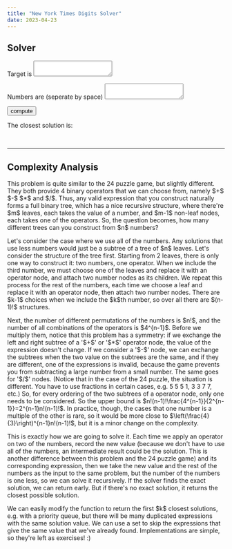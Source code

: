 ```yaml
---
title: "New York Times Digits Solver"
date: 2023-04-23
---
```

<html>
<title>New York Times Digits Solver</title>
<script>
MathJax = {
  tex: {
    inlineMath: [ ['$','$'],['\\(','\\)'] ],
    displayMath: [ ['$$','$$'], ['\\[','\\]'] ],
    processEscapes: true,      
    processEnvironments: true, 
    processRefs: true       
  },
  options: {
   ignoreHtmlClass: 'tex2jax_ignore|editor-rich-text'
  }
};
</script>
<script id="MathJax-script" async
  src="https://cdn.jsdelivr.net/npm/mathjax@3/es5/tex-chtml.js">
</script>
<body>
<h2>
Solver
</h2>
<p>
Target is <textarea id="target"></textarea><span id='mess1'></span></p>
<p>
Numbers are (seperate by space) <textarea id="nums"></textarea> <span id='mess2'></span>
<span id='warn' style='display:None'>There are more than 6 numbers. Procceed anyway? <button id='proceed' onclick="compute()">Yes</button></span>
</p>
<p>
<button id="start_btn" onclick="init()">compute</button>
</p>
<p>
The closest solution is:
</p>
<p>
<span id="solution">
  <br/>
</span>
</p>
<hr>
<h2>
Complexity Analysis
</h2>
<p>
This problem is quite similar to the 24 puzzle game, but slightly different. They both provide 4 binary operators that we can choose from, namely $+$ $-$ $*$ and $/$. Thus, any valid expression that you construct naturally forms a full binary tree, which has a nice recursive structure, where there're $m$ leaves, each takes the value of a number, and $m-1$ non-leaf nodes, each takes one of the operators. So, the question becomes, how many different trees can you construct from $n$ numbers?
</p>
<p>
Let's consider the case where we use all of the numbers. Any solutions that use less numbers would just be a subtree of a tree of $n$ leaves. Let's consider the structure of the tree first. Starting from 2 leaves, there is only one way to construct it: two numbers, one operator. When we include the third number, we must choose one of the leaves and replace it with an operator node, and attach two number nodes as its children. We repeat this process for the rest of the numbers, each time we choose a leaf and replace it with an operator node, then attach two number nodes. There are $k-1$ choices when we include the $k$th number, so over all there are $(n-1)!$ structures.
</p>
<p>
Next, the number of different permutations of the numbers is $n!$, and the number of all combinations of the operators is $4^{n-1}$. Before we multiply them, notice that this problem has a symmetry: if we exchange the left and right subtree of a '$+$' or '$*$' operator node, the value of the expression doesn't change. If we consider a '$-$' node, we can exchange the subtrees when the two value on the subtrees are the same, and if they are different, one of the expressions is invalid, because the game prevents you from subtracting a large number from a small number. The same goes for '$/$' nodes. (Notice that in the case of the 24 puzzle, the situation is different. You have to use fractions in certain cases, e.g. 5 5 5 1, 3 3 7 7, etc.) So, for every ordering of the two subtrees of a operator node, only one needs to be considered. So the upper bound is $n!(n-1)!\frac{4^{n-1}}{2^{n-1}}=2^{n-1}n!(n-1)!$. In practice, though, the cases that one number is a multiple of the other is rare, so it would be more close to $\left(\frac{4}{3}\right)^{n-1}n!(n-1)!$, but it is a minor change on the complexity.
</p>
<p>
This is exactly how we are going to solve it. Each time we apply an operator on two of the numbers, record the new value (because we don't have to use all of the numbers, an intermediate result could be the solution. This is another difference between this problem and the 24 puzzle game) and its corresponding expression, then we take the new value and the rest of the numbers as the input to the same problem, but the number of the numbers is one less, so we can solve it recursively. If the solver finds the exact solution, we can return early. But if there's no exact solution, it returns the closest possible solution.
</p>
<p>
We can easily modify the function to return the first $k$ closest solutions, e.g. with a priority queue, but there will be many duplicated expressions with the same solution value. We can use a set to skip the expressions that give the same value that we've already found. Implementations are simple, so they're left as exercises! :)
</p>
</body>

<script>
let sol = {
  n: 0,
  exp: ''
}
let tar = 0
let nums = []
let exact = false

function init() {
  tar = 0
  nums = []
  exact = false
  let tar_str = document.getElementById('target').value
  if (tar_str.trim() == '' || /[^\d ]/.test(tar_str)) {
    document.getElementById('mess1').innerText = '  (must input a number!)'
    return
  }
  document.getElementById('mess1').innerText = ''
  tar = parseInt(tar_str)
  nums_str = document.getElementById('nums').value
  if (nums_str.trim() == '') {
    document.getElementById('mess2').innerText = '  (input cannot be empty!)'
    return
  }
  if (/[^\d ]/.test(nums_str)) {
    document.getElementById('mess2').innerText = '  (must be numbers seperated by spaces!)'
    return
  }
  document.getElementById('mess2').innerText = ''
  let nums_list = nums_str.split(' ').filter(_ => _.length > 0)
  nums_list.forEach(function(_) {
    nums.push({
      n: parseInt(_),
      exp: _
    })
  })
  sol = nums[0]
  if (nums.length > 6) {
    document.getElementById('warn').style.display = ''
  } else {
    document.getElementById('warn').style.display = 'None'
    compute()
  }
}

function compute() {
  solve(nums, tar)
  display()
}

function solve(nums, tar) {
  if (nums.length == 1 || exact) {
    return
  }
  for (let i = 0; i < nums.length - 1; ++i) {
    for (let j = i + 1; j < nums.length; ++j) {
      let nums_new = []
      for (let k = 0; k < nums.length; ++k) {
        if (k == i || k == j) continue
        nums_new.push(nums[k])
      }
      let num_n = {}
      if (nums[i].n < nums[j].n) {
        if (nums[j].n % nums[i].n == 0) {
          num_n = {
            n: nums[j].n / nums[i].n,
            exp: '(' + nums[j].exp + '/' + nums[i].exp + ')'
          }
          if (Math.abs(num_n.n - tar) < Math.abs(sol.n - tar)) {
            sol = num_n
            if (num_n.n == tar) {
              exact = true
              return
            }
          }
          solve([...nums_new, num_n], tar)
        }
        num_n = {
          n: nums[j].n - nums[i].n,
          exp: '(' + nums[j].exp + '-' + nums[i].exp + ')'
        }
        if (Math.abs(num_n.n - tar) < Math.abs(sol.n - tar)) {
          sol = num_n
          if (num_n.n == tar) {
            exact = true
            return
          }
        }
        solve([...nums_new, num_n], tar)
      } else if (nums[i].n > nums[j].n) {
        if (nums[i].n % nums[j].n == 0) {
          num_n = {
            n: nums[i].n / nums[j].n,
            exp: '(' + nums[i].exp + '/' + nums[j].exp + ')'
          }
          if (Math.abs(num_n.n - tar) < Math.abs(sol.n - tar)) {
            sol = num_n
            if (num_n.n == tar) {
              exact = true
              return
            }
          }
          solve([...nums_new, num_n], tar)
        }
        num_n = {
          n: nums[i].n - nums[j].n,
          exp: '(' + nums[i].exp + '-' + nums[j].exp + ')'
        }
        if (Math.abs(num_n.n - tar) < Math.abs(sol.n - tar)) {
          sol = num_n
          if (num_n.n == tar) {
            exact = true
            return
          }
        }
        solve([...nums_new, num_n], tar)
      }
      num_n = {
        n: nums[i].n + nums[j].n,
        exp: '(' + nums[i].exp + '+' + nums[j].exp + ')'
      }
      if (Math.abs(num_n.n - tar) < Math.abs(sol.n - tar)) {
        sol = num_n
        if (num_n.n == tar) {
          exact = true
          return
        }
      }
      solve([...nums_new, num_n], tar)
      num_n = {
        n: nums[i].n * nums[j].n,
        exp: '(' + nums[i].exp + '*' + nums[j].exp + ')'
      }
      if (Math.abs(num_n.n - tar) < Math.abs(sol.n - tar)) {
        sol = num_n
        if (num_n.n == tar) {
          exact = true
          return
        }
      }
      solve([...nums_new, num_n], tar)
    }
  }
}

function display() {
  document.getElementById('solution').innerText = sol.n + '=' + sol.exp
}
</script>
</html>
